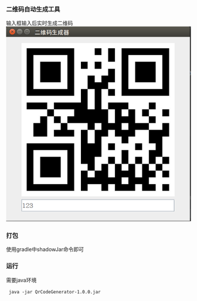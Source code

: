 ### 二维码自动生成工具
输入框输入后实时生成二维码
![效果图](images/01.png)

### 打包
使用gradle中shadowJar命令即可

### 运行
需要java环境
```shell
 java -jar QrCodeGenerator-1.0.0.jar
```